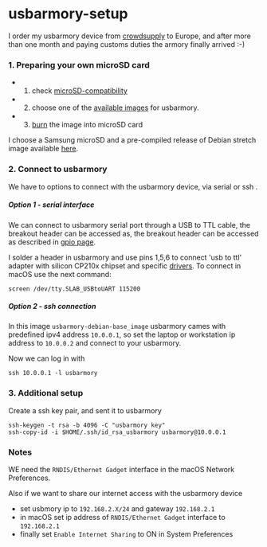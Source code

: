 # usbarmory-setup

I order my usbarmory device from [crowdsupply](https://www.crowdsupply.com/inverse-path/usb-armory) to Europe, and after more than one month and paying customs duties the armory finally arrived :-)

### 1. Preparing your own microSD card
- 1. check [microSD-compatibility](https://github.com/inversepath/usbarmory/wiki/microSD-compatibility)
- 2. choose one of the [available images](https://github.com/inversepath/usbarmory/wiki/Available-images) for usbarmory.
- 3. [burn](https://github.com/inversepath/usbarmory-debian-base_image#Installing) the image into microSD card 

I choose a Samsung microSD and a pre-compiled release of Debian stretch image available [here](https://github.com/inversepath/usbarmory-debian-base_image/releases).

### 2. Connect to usbarmory
We have to options to connect with the usbarmory device, via serial or ssh .

##### Option 1 - serial interface
We can connect to usbarmory serial port through a USB to TTL cable, the breakout header can be accessed as, the breakout header can be accessed as described in [gpio page](https://github.com/inversepath/usbarmory/wiki/GPIOs).

I solder a header in usbarmory and use pins 1,5,6 to connect 'usb to ttl' adapter with silicon CP210x chipset and specific [drivers](https://www.silabs.com/products/development-tools/software/usb-to-uart-bridge-vcp-drivers).
To connect in macOS use the next command:
```
screen /dev/tty.SLAB_USBtoUART 115200
```

##### Option 2 - ssh connection
In this image `usbarmory-debian-base_image` usbarmory cames with predefined ipv4 address `10.0.0.1`, so set the laptop or workstation ip address to `10.0.0.2` and connect to your usbarmory. 

Now we can log in with
```
ssh 10.0.0.1 -l usbarmory
```

### 3. Additional setup
Create a ssh key pair, and sent it to usbarmory
```
ssh-keygen -t rsa -b 4096 -C "usbarmory key"
ssh-copy-id -i $HOME/.ssh/id_rsa_usbarmory usbarmory@10.0.0.1
```

### Notes
WE need the `RNDIS/Ethernet Gadget` interface in the macOS Network Preferences.

Also if we want to share our internet access with the usbarmory device
- set usbmory ip to `192.168.2.X/24` and gateway `192.168.2.1`
- in macOS set ip address of `RNDIS/Ethernet Gadget` interface to `192.168.2.1`
- finally set `Enable Internet Sharing` to ON in System Preferences

